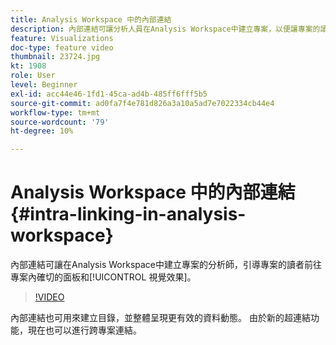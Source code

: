```yaml
---
title: Analysis Workspace 中的內部連結
description: 內部連結可讓分析人員在Analysis Workspace中建立專案，以便讓專案的讀者取得專案內確切的面板和視覺效果。
feature: Visualizations
doc-type: feature video
thumbnail: 23724.jpg
kt: 1908
role: User
level: Beginner
exl-id: acc44e46-1fd1-45ca-ad4b-485ff6fff5b5
source-git-commit: ad0fa7f4e781d826a3a10a5ad7e7022334cb44e4
workflow-type: tm+mt
source-wordcount: '79'
ht-degree: 10%

---
```


# Analysis Workspace 中的內部連結 {#intra-linking-in-analysis-workspace}

內部連結可讓在Analysis Workspace中建立專案的分析師，引導專案的讀者前往專案內確切的面板和[!UICONTROL 視覺效果]。

>[!VIDEO](https://video.tv.adobe.com/v/23724/?quality=12)

內部連結也可用來建立目錄，並整體呈現更有效的資料動態。 由於新的超連結功能，現在也可以進行跨專案連結。
